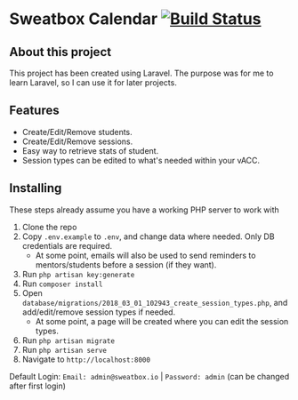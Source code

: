 # Sweatbox Calendar [![Build Status](https://travis-ci.org/daveroverts/Sweatbox-Calendar.svg?branch=dev)](https://travis-ci.org/daveroverts/Sweatbox-Calendar)

## About this project
This project has been created using Laravel. The purpose was for me to learn Laravel, so I can use it for later projects.

## Features

- Create/Edit/Remove students.
- Create/Edit/Remove sessions.
- Easy way to retrieve stats of student.
- Session types can be edited to what's needed within your vACC.

## Installing
These steps already assume you have a working PHP server to work with
 1. Clone the repo
 1. Copy ``.env.example`` to ``.env``, and change data where needed. Only DB credentials are required.
    - At some point, emails will also be used to send reminders to mentors/students before a session (if they want).
 1. Run ``php artisan key:generate``
 1. Run ``composer install``
 1. Open ``database/migrations/2018_03_01_102943_create_session_types.php``, and add/edit/remove session types if needed.
    - At some point, a page will be created where you can edit the session types.
 1. Run ``php artisan migrate``
 1. Run ``php artisan serve``
 1. Navigate to ``http://localhost:8000``
 
 Default Login: ``Email: admin@sweatbox.io`` | ``Password: admin`` (can be changed after first login)

